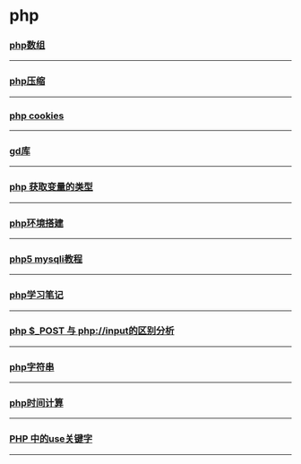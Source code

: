 php
===

### [php数组](array)

---

### [php压缩](compress)

---

### [php cookies](cookies)

---

### [gd库](gd)

---

### [php 获取变量的类型](gettype)

---

### [php环境搭建](install)

---

### [php5 mysqli教程](mysqli)

---

### [php学习笔记](note)

---

### [php $_POST 与 php://input的区别分析](post-input)

---

### [php字符串](string)

---

### [php时间计算](time)

---

### [PHP 中的use关键字](use)

---
